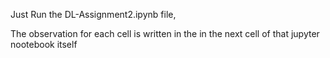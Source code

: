 
Just Run the DL-Assignment2.ipynb file,

The observation for each cell is written in the in the next cell of that jupyter nootebook itself